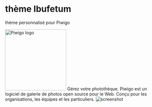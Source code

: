 # thème Ibufetum
thème personnalisé pour Piwigo</p>
<img src="https://piwigo.org/plugins/piwigo-piwigodotorg/images/piwigo.org.svg" width="200" alt="Piwigo logo">
Gérez votre photothèque. Piwigo est un logiciel de galerie de photos open source pour le Web. Conçu pour les organisations, les équipes et les particuliers.
![screenshot](https://piwigo.org/screenshots/github-screenshot-2.10.jpg)

